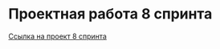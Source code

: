 # Проектная работа 8 спринта

[Ссылка на проект 8 спринта](https://github.com/bogatovad/ugc_sprint_1)
